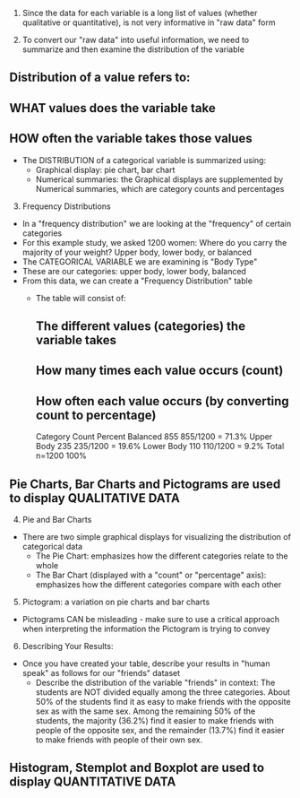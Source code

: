 <!-- Examining Distributions - Exploratory Data Analysis (EDA) --> 

1. Since the data for each variable is a long list of values (whether qualitative or quantitative), is not very informative in "raw data" form 

2. To convert our "raw data" into useful information, we need to summarize and then examine the distribution of the variable
  ## Distribution of a value refers to:
   ## WHAT values does the variable take 
   ## HOW often the variable takes those values 
  - The DISTRIBUTION of a categorical variable is summarized using:
    - Graphical display: pie chart, bar chart
    - Numerical summaries: the Graphical displays are supplemented by Numerical summaries, which are category counts and percentages 
    
3. Frequency Distributions 
  - In a "frequency distribution" we are looking at the "frequency" of certain categories 
  - For this example study, we asked 1200 women: Where do you carry the majority of your weight? Upper body, lower body, or balanced
  - The CATEGORICAL VARIABLE we are examining is "Body Type" 
  - These are our categories: upper body, lower body, balanced
  - From this data, we can create a "Frequency Distribution" table 
    - The table will consist of: 
      ## The different values (categories) the variable takes 
      ## How many times each value occurs (count)
      ## How often each value occurs (by converting count to percentage)
      
        Category	       Count	      Percent
        Balanced	        855	          855/1200 = 71.3%
        Upper Body	        235	          235/1200 = 19.6%
        Lower Body	        110	          110/1200 = 9.2%
        Total	           n=1200	       100%
        
## Pie Charts, Bar Charts and Pictograms are used to display QUALITATIVE DATA ##        

4. Pie and Bar Charts 
  - There are two simple graphical displays for visualizing the distribution of categorical data 
    - The Pie Chart: emphasizes how the different categories relate to the whole
    - The Bar Chart (displayed with a "count" or "percentage" axis): emphasizes how the different categories compare with each other 
    
5. Pictogram: a variation on pie charts and bar charts 
  - Pictograms CAN be misleading - make sure to use a critical approach when interpreting the information the Pictogram is trying to convey 
  
6. Describing Your Results: 
  - Once you have created your table, describe your results in "human speak" as follows for our "friends" dataset 
    - Describe the distribution of the variable "friends" in context:
      The students are NOT divided equally among the three categories. About 50% of the students find it as easy to make friends with the opposite sex as with the same sex. Among the remaining 50% of the students, the majority (36.2%) find it easier to make friends with people of the opposite sex, and the remainder (13.7%) find it easier to make friends with people of their own sex.
      
## Histogram, Stemplot and Boxplot are used to display QUANTITATIVE DATA ## 
  
  
  
  
  
  
  
  
  
  